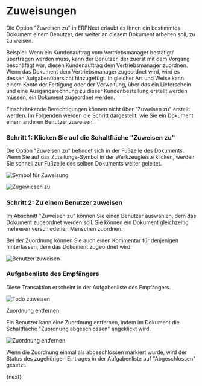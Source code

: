 <!-- add-breadcrumbs -->
# Zuweisungen


Die Option "Zuweisen zu" in ERPNext erlaubt es Ihnen ein bestimmtes Dokument einem Benutzer, der weiter an diesem Dokument arbeiten soll, zu zu weisen.

Beispiel: Wenn ein Kundenauftrag vom Vertriebsmanager bestätigt/übertragen werden muss, kann der Benutzer, der zuerst mit dem Vorgang beschäftigt war, diesen Kundenauftrag dem Vertriebsmanager zuordnen. Wenn das Dokument dem Vertriebsmanager zugeordnet wird, wird es dessen Aufgabenübersicht hinzugefügt. In gleicher Art und Weise kann einem Konto der Fertigung oder der Verwaltung, über das ein Lieferschein und eine Ausgangsrechnung zu dieser Kundenbestellung erstellt werden müssen, ein Dokument zugeordnet werden.

Einschränkende Berechtigungen können nicht über "Zuweisen zu" erstellt werden. Im Folgenden werden die Schritt dargestellt, wie Sie ein Dokument einem anderen Benutzer zuweisen.

### Schritt 1: Klicken Sie auf die Schaltfläche "Zuweisen zu"

Die Option "Zuweisen zu" befindet sich in der Fußzeile des Dokuments. Wenn Sie auf das Zuteilungs-Symbol in der Werkzeugleiste klicken, werden Sie schnell zur Fußzeile des selben Dokuments weiter geleitet.

![Symbol für Zuweisung](/docs/assets/old_images/erpnext/assigned-to-icon.png)

![Zugewiesen zu](/docs/assets/old_images/erpnext/assigned-to.png)

### Schritt 2: Zu einem Benutzer zuweisen

Im Abschnitt "Zuweisen zu" können Sie einen Benutzer auswählen, dem das Dokument zugeordnet werden soll. Sie können ein Dokument gleichzeitig mehreren verschiedenen Menschen zuordnen.

Bei der Zuordnung können Sie auch einen Kommentar für denjenigen hinterlassen, dem das Dokument zugeordnet wird.

![Benutzer zuweisen](/docs/assets/old_images/erpnext/assign-user.png)

### Aufgabenliste des Empfängers

Diese Transaktion erscheint in der Aufgabenliste des Empfängers.

![Todo zuweisen](/docs/assets/old_images/erpnext/assign-todo.png)

Zuordnung entfernen

Ein Benutzer kann eine Zuordnung entfernen, indem im Dokument die Schaltfläche "Zuordnung abgeschlossen" angeklickt wird.

![Zuordnung entfernen](/docs/assets/old_images/erpnext/assign-remove.png)

Wenn die Zuordnung einmal als abgeschlossen markiert wurde, wird der Status des zugehörigen Eintrages in der Aufgabenliste auf "Abgeschlossen" gesetzt.

{next}
